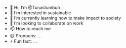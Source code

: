 - 👋 Hi, I’m @Tunastumbuh
- 👀 I’m interested in sustainable
- 🌱 I’m currently learning how to make impact to society
- 💞️ I’m looking to collaborate on work
- 📫 How to reach me 
- 😄 Pronouns: ...
- ⚡ Fun fact: ...

<!---
Tunastumbuh/Tunastumbuh is a ✨ special ✨ repository because its `README.md` (this file) appears on your GitHub profile.
You can click the Preview link to take a look at your changes.
--->

